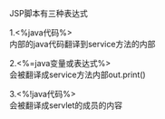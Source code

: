 JSP脚本有三种表达式

1.<%java代码%>  
内部的java代码翻译到service方法的内部  

2.<%=java变量或表达式%>  
会被翻译成service方法内部out.print()  

3.<%!java代码%>  
会被翻译成servlet的成员的内容  
